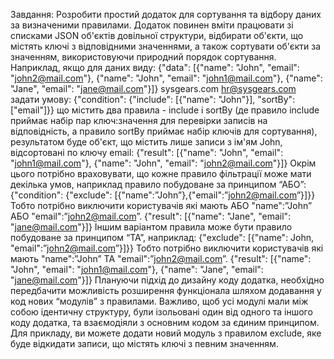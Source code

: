 Завдання:
Розробити простий додаток для сортування та відбору даних за визначеними правилами.
Додаток повинен вміти працювати зі списками JSON об'єктів довільної структури,
відбирати об'єкти, що містять ключі з відповідними значеннями, а також сортувати об'єкти
за значенням, використовуючи природний порядок сортування.
Наприклад, якщо для даних виду:
{"data": [{"name": "John", "email": "john2@mail.com"},
{"name": "John", "email": "john1@mail.com"},
{"name": "Jane", "email": "jane@mail.com"}]}
sysgears.com
hr@sysgears.com
задати умову:
{"condition": {"include": [{"name": "John"}], "sortBy": ["email"]}}
що містить два правила - include і sortBy (де правило include приймає набір пар
ключ:значення для перевірки записів на відповідність, а правило sortBy приймає набір
ключів для сортування), результатом буде об'єкт, що містить лише записи з ім'ям John,
відсортовані по ключу email:
{"result": [{"name": "John", "email": "john1@mail.com"},
{"name": "John", "email": "john2@mail.com"}]}
Окрім цього потрібно враховувати, що кожне правило фільтрації може мати декілька умов,
наприклад правило побудоване за принципом “АБО”:
{"condition": {"exclude": [{"name":”John”},{"email":”john2@mail.com”}]}}
Тобто потрібно виключити користувачів які мають АБО "name":”John” АБО
"email":”john2@mail.com”.
{"result": [{"name": "Jane", "email": "jane@mail.com"}]}
Іншим варіантом правила може бути правило побудоване за принципом “ТА”, наприклад:
{"exclude": [{"name": John, "email":”john2@mail.com”}]}}
Тобто потрібно виключити користувачів які мають "name":”John” ТА
"email":”john2@mail.com”.
{"result": [{"name": "John", "email": "john1@mail.com"},
{"name": "Jane", "email": "jane@mail.com"}]}
Плануючи підхід до дизайну коду додатка, необхідно передбачити можливість
розширення функціонала шляхом додавання у код нових “модулів” з правилами. Важливо,
щоб усі модулі мали між собою ідентичну структуру, були ізольовані один від одного та
іншого коду додатка, та взаємодіяли з основним кодом за єдиним принципом. Для
прикладу, ви можете додати новий модуль з правилом exclude, яке буде відкидати
записи, що містять ключі з певним значенням.
